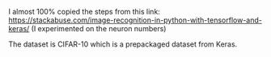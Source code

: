 I almost 100% copied the steps from this link: https://stackabuse.com/image-recognition-in-python-with-tensorflow-and-keras/
(I experimented on the neuron numbers)

The dataset is CIFAR-10 which is a prepackaged dataset from Keras.
